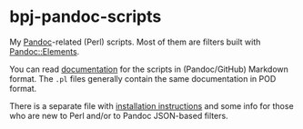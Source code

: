 # bpj-pandoc-scripts

My [Pandoc][]-related (Perl) scripts.  Most of them are filters built with [Pandoc::Elements][].

You can read [documentation][doc] for the scripts in (Pandoc/GitHub) Markdown format.
The `.pl` files generally contain the same documentation in POD format.

There is a separate file with [installation instructions][installation] and some info
for those who are new to Perl and/or to Pandoc JSON-based filters.

[Pandoc]: http://pandoc.org
[Pandoc::Elements]: https://metacpan.org/release/Pandoc-Elements
[doc]: doc/markdown_pandoc
[installation]: INSTALLING-filters.md
